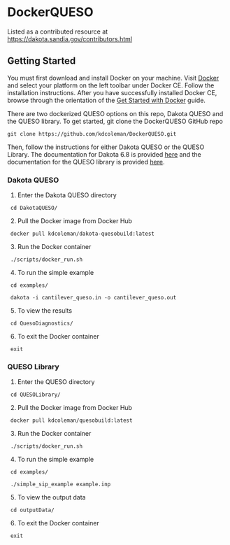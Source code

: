 # DockerQUESO

Listed as a contributed resource at https://dakota.sandia.gov/contributors.html

## Getting Started

You must first download and install Docker on your machine. Visit [Docker](https://docs.docker.com/v17.09/docker-for-mac/install/) and select your platform on the left toolbar under Docker CE. Follow the installation instructions. After you have successfully installed Docker CE, browse through the orientation of the [Get Started with Docker](https://docs.docker.com/get-started/) guide. 

There are two dockerized QUESO options on this repo, Dakota QUESO and the QUESO library. To get started, git clone the DockerQUESO GitHub repo

    git clone https://github.com/kdcoleman/DockerQUESO.git
    
Then, follow the instructions for either Dakota QUESO or the QUESO Library. The documentation for Dakota 6.8 is provided [here](https://dakota.sandia.gov/content/manuals) and the documentation for the QUESO library is provided [here](https://github.com/libqueso/queso/blob/dev/QUESO_users_manual.pdf). 
    
 ### Dakota QUESO
    
   1. Enter the Dakota QUESO directory
   
     cd DakotaQUESO/
    
   2. Pull the Docker image from Docker Hub

     docker pull kdcoleman/dakota-quesobuild:latest
   
   3. Run the Docker container

     ./scripts/docker_run.sh
     
   4. To run the simple example

     cd examples/
     
     dakota -i cantilever_queso.in -o cantilever_queso.out  
     
   5. To view the results
   
     cd QuesoDiagnostics/
     
   6. To exit the Docker container
   
     exit
   
 ### QUESO Library
    
   1. Enter the QUESO directory
   
     cd QUESOLibrary/
    
   2. Pull the Docker image from Docker Hub

     docker pull kdcoleman/quesobuild:latest
   
   3. Run the Docker container

     ./scripts/docker_run.sh
   
   4. To run the simple example

     cd examples/
     
     ./simple_sip_example example.inp
   
   5. To view the output data
   
     cd outputData/
    
   6. To exit the Docker container
   
     exit
